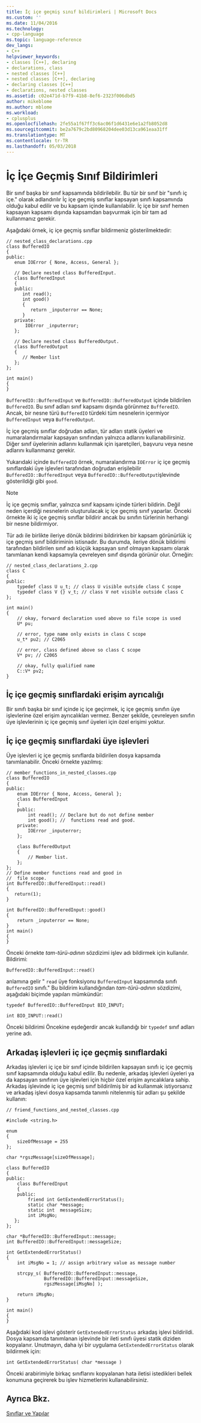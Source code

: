 ```yaml
---
title: İç içe geçmiş sınıf bildirimleri | Microsoft Docs
ms.custom: ''
ms.date: 11/04/2016
ms.technology:
- cpp-language
ms.topic: language-reference
dev_langs:
- C++
helpviewer_keywords:
- classes [C++], declaring
- declarations, class
- nested classes [C++]
- nested classes [C++], declaring
- declaring classes [C++]
- declarations, nested classes
ms.assetid: c02e471d-b7f9-41b8-8ef6-2323f006dbd5
author: mikeblome
ms.author: mblome
ms.workload:
- cplusplus
ms.openlocfilehash: 2fe55a1f67ff3c6ac06f1d6431e6e1a2fb8052d8
ms.sourcegitcommit: be2a7679c2bd80968204dee03d13ca961eaa31ff
ms.translationtype: MT
ms.contentlocale: tr-TR
ms.lasthandoff: 05/03/2018
---
```

# <a name="nested-class-declarations"></a>İç İçe Geçmiş Sınıf Bildirimleri
Bir sınıf başka bir sınıf kapsamında bildirilebilir. Bu tür bir sınıf bir "sınıfı iç içe." olarak adlandırılır İç içe geçmiş sınıflar kapsayan sınıfı kapsamında olduğu kabul edilir ve bu kapsam içinde kullanılabilir. İç içe bir sınıf hemen kapsayan kapsamı dışında kapsamdan başvurmak için bir tam ad kullanmanız gerekir.  
  
 Aşağıdaki örnek, iç içe geçmiş sınıflar bildirmeniz gösterilmektedir:  
  
```  
// nested_class_declarations.cpp  
class BufferedIO  
{  
public:  
   enum IOError { None, Access, General };  
  
   // Declare nested class BufferedInput.  
   class BufferedInput  
   {  
   public:  
      int read();  
      int good()  
      {  
         return _inputerror == None;  
      }  
   private:  
       IOError _inputerror;  
   };  
  
   // Declare nested class BufferedOutput.  
   class BufferedOutput  
   {  
      // Member list  
   };  
};  
  
int main()  
{  
}  
```  
  
 `BufferedIO::BufferedInput` ve `BufferedIO::BufferedOutput` içinde bildirilen `BufferedIO`. Bu sınıf adları sınıf kapsamı dışında görünmez `BufferedIO`. Ancak, bir nesne türü `BufferedIO` türdeki tüm nesnelerin içermiyor `BufferedInput` veya `BufferedOutput`.  
  
 İç içe geçmiş sınıflar doğrudan adları, tür adları statik üyeleri ve numaralandırmalar kapsayan sınıfından yalnızca adlarını kullanabilirsiniz. Diğer sınıf üyelerinin adlarını kullanmak için işaretçileri, başvuru veya nesne adlarını kullanmanız gerekir.  
  
 Yukarıdaki içinde `BufferedIO` örnek, numaralandırma `IOError` iç içe geçmiş sınıflardaki üye işlevleri tarafından doğrudan erişilebilir `BufferedIO::BufferedInput` veya `BufferedIO::BufferedOutput`işlevinde gösterildiği gibi `good`.  
  
> [!NOTE]
>  İç içe geçmiş sınıflar, yalnızca sınıf kapsamı içinde türleri bildirin. Değil neden içerdiği nesnelerin oluşturulacak iç içe geçmiş sınıf yaparlar. Önceki örnekte iki iç içe geçmiş sınıflar bildirir ancak bu sınıfın türlerinin herhangi bir nesne bildirmiyor.  
  
 Tür adı ile birlikte ileriye dönük bildirimi bildirirken bir kapsam görünürlük iç içe geçmiş sınıf bildiriminin istisnadır.  Bu durumda, ileriye dönük bildirimi tarafından bildirilen sınıf adı küçük kapsayan sınıf olmayan kapsamı olarak tanımlanan kendi kapsamıyla çevreleyen sınıf dışında görünür olur.  Örneğin:  
  
```  
// nested_class_declarations_2.cpp  
class C  
{  
public:  
    typedef class U u_t; // class U visible outside class C scope  
    typedef class V {} v_t; // class V not visible outside class C  
};  
  
int main()  
{  
    // okay, forward declaration used above so file scope is used  
    U* pu;  
  
    // error, type name only exists in class C scope  
    u_t* pu2; // C2065  
  
    // error, class defined above so class C scope  
    V* pv; // C2065  
  
    // okay, fully qualified name  
    C::V* pv2;  
}  
```  
  
## <a name="access-privilege-in-nested-classes"></a>İç içe geçmiş sınıflardaki erişim ayrıcalığı  
 Bir sınıfı başka bir sınıf içinde iç içe geçirmek, iç içe geçmiş sınıfın üye işlevlerine özel erişim ayrıcalıkları vermez. Benzer şekilde, çevreleyen sınıfın üye işlevlerinin iç içe geçmiş sınıf üyeleri için özel erişimi yoktur.  
  
## <a name="member-functions-in-nested-classes"></a>İç içe geçmiş sınıflardaki üye işlevleri  
 Üye işlevleri iç içe geçmiş sınıflarda bildirilen dosya kapsamda tanımlanabilir. Önceki örnekte yazılmış:  
  
```  
// member_functions_in_nested_classes.cpp  
class BufferedIO  
{  
public:  
    enum IOError { None, Access, General };  
    class BufferedInput  
    {  
    public:  
        int read(); // Declare but do not define member  
        int good(); //  functions read and good.  
    private:  
        IOError _inputerror;  
    };  
  
    class BufferedOutput  
    {  
        // Member list.  
    };  
};  
// Define member functions read and good in  
//  file scope.  
int BufferedIO::BufferedInput::read()  
{  
   return(1);  
}  
  
int BufferedIO::BufferedInput::good()  
{  
    return _inputerror == None;  
}  
int main()  
{  
}  
```  
  
 Önceki örnekte *tam-türü-adının* sözdizimi işlev adı bildirmek için kullanılır. Bildirimi:  
  
```  
BufferedIO::BufferedInput::read()  
```  
  
 anlamına gelir " `read` üye fonksiyonu `BufferedInput` kapsamında sınıfı `BufferedIO` sınıfı." Bu bildirim kullandığından *tam-türü-adının* sözdizimi, aşağıdaki biçimde yapıları mümkündür:  
  
```  
typedef BufferedIO::BufferedInput BIO_INPUT;  
  
int BIO_INPUT::read()  
```  
  
 Önceki bildirimi Öncekine eşdeğerdir ancak kullandığı bir `typedef` sınıf adları yerine adı.  
  
## <a name="friend-functions-in-nested-classes"></a>Arkadaş işlevleri iç içe geçmiş sınıflardaki  
 Arkadaş işlevleri iç içe bir sınıf içinde bildirilen kapsayan sınıfı iç içe geçmiş sınıf kapsamında olduğu kabul edilir. Bu nedenle, arkadaş işlevleri üyeleri ya da kapsayan sınıfının üye işlevleri için hiçbir özel erişim ayrıcalıklara sahip. Arkadaş işlevinde iç içe geçmiş sınıf bildirilmiş bir ad kullanmak istiyorsanız ve arkadaş işlevi dosya kapsamda tanımlı nitelenmiş tür adları şu şekilde kullanın:  
  
```  
// friend_functions_and_nested_classes.cpp  
  
#include <string.h>  
  
enum  
{  
    sizeOfMessage = 255  
};  
  
char *rgszMessage[sizeOfMessage];  
  
class BufferedIO  
{  
public:  
    class BufferedInput  
    {  
    public:  
        friend int GetExtendedErrorStatus();  
        static char *message;  
        static int  messageSize;  
        int iMsgNo;  
   };  
};  
  
char *BufferedIO::BufferedInput::message;  
int BufferedIO::BufferedInput::messageSize;  
  
int GetExtendedErrorStatus()  
{  
    int iMsgNo = 1; // assign arbitrary value as message number  
  
    strcpy_s( BufferedIO::BufferedInput::message,  
              BufferedIO::BufferedInput::messageSize,  
              rgszMessage[iMsgNo] );  
  
    return iMsgNo;  
}  
  
int main()  
{  
}  
```  
  
 Aşağıdaki kod işlevi gösterir `GetExtendedErrorStatus` arkadaş işlevi bildirildi. Dosya kapsamda tanımlanan işlevinde bir ileti sınıfı üyesi statik diziden kopyalanır. Unutmayın, daha iyi bir uygulama `GetExtendedErrorStatus` olarak bildirmek için:  
  
```  
int GetExtendedErrorStatus( char *message )  
```  
  
 Önceki arabirimiyle birkaç sınıflarını kopyalanan hata iletisi istedikleri bellek konumuna geçirerek bu işlev hizmetlerini kullanabilirsiniz.  
  
## <a name="see-also"></a>Ayrıca Bkz.  
 [Sınıflar ve Yapılar](../cpp/classes-and-structs-cpp.md)